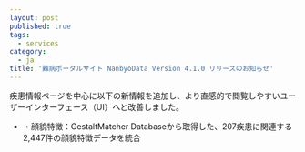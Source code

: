 ```yaml
---
layout: post
published: true
tags:
  - services
category:
  - ja
title: '難病ポータルサイト NanbyoData Version 4.1.0 リリースのお知らせ'
---
```


疾患情報ページを中心に以下の新情報を追加し、より直感的で閲覧しやすいユーザーインターフェース（UI）へと改善しました。<br>
<ul>
<li>・顔貌特徴：GestaltMatcher Databaseから取得した、207疾患に関連する2,447件の顔貌特徴データを統合</li>
</ul>